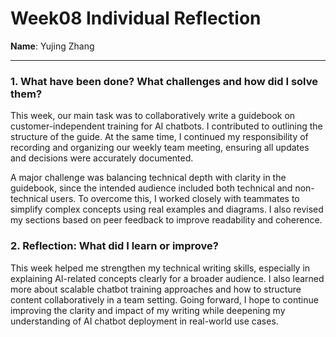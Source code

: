 # Week08 Individual Reflection  
**Name**: Yujing Zhang  

---

### 1. What have been done? What challenges and how did I solve them?
This week, our main task was to collaboratively write a guidebook on customer-independent training for AI chatbots. I contributed to outlining the structure of the guide.
At the same time, I continued my responsibility of recording and organizing our weekly team meeting, ensuring all updates and decisions were accurately documented.

A major challenge was balancing technical depth with clarity in the guidebook, since the intended audience included both technical and non-technical users. To overcome this, I worked closely with teammates to simplify complex concepts using real examples and diagrams. I also revised my sections based on peer feedback to improve readability and coherence.


### 2. Reflection: What did I learn or improve?  

This week helped me strengthen my technical writing skills, especially in explaining AI-related concepts clearly for a broader audience. I also learned more about scalable chatbot training approaches and how to structure content collaboratively in a team setting. Going forward, I hope to continue improving the clarity and impact of my writing while deepening my understanding of AI chatbot deployment in real-world use cases.